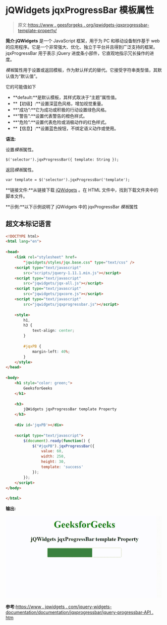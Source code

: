 # jQWidgets jqxProgressBar 模板属性

> 原文:[https://www . geesforgeks . org/jqwidgets-jqxprogressbar-template-property/](https://www.geeksforgeeks.org/jqwidgets-jqxprogressbar-template-property/)

**简介:jQWidgets** 是一个 JavaScript 框架，用于为 PC 和移动设备制作基于 web 的应用程序。它是一个非常强大、优化、独立于平台并且得到广泛支持的框架。jqxProgressBar 用于表示 jQuery 进度条小部件，它直观地指示冗长操作的进度。

*模板*属性用于设置或返回模板，作为默认样式的替代。它接受字符串类型值，其默认值为“默认值”。

它的可能值如下

*   **default:**是默认模板，其样式取决于“主题”属性值。
*   **【初级】:**设置深蓝色风格，增加视觉重量。
*   **“成功”:**它为成功或积极的行动设置绿色风格。
*   **“警告”:**设置代表警告的橙色样式。
*   **“危险”:**设置代表危险或消极动作的红色样式。
*   **【信息】:**设置蓝色按钮，不绑定语义动作或使用。

**语法:**

设置*模板*属性。

```html
$('selector').jqxProgressBar({ template: String });
```

返回*模板*属性。

```html
var template = $('selector').jqxProgressBar('template');
```

**链接文件:**从链接下载 [jQWidgets](https://www.jqwidgets.com/download/) 。在 HTML 文件中，找到下载文件夹中的脚本文件。

> <link rel="”stylesheet”" href="”jqwidgets/styles/jqx.base.css”" type="”text/css”">

**示例:**以下示例说明了 jQWidgets 中的 jqxProgressBar *模板*属性

## 超文本标记语言

```html
<!DOCTYPE html>
<html lang="en">

<head>
    <link rel="stylesheet" href=
        "jqwidgets/styles/jqx.base.css" type="text/css" />
    <script type="text/javascript" 
        src="scripts/jquery-1.11.1.min.js"></script>
    <script type="text/javascript" 
        src="jqwidgets/jqx-all.js"></script>
    <script type="text/javascript" 
        src="jqwidgets/jqxcore.js"></script>
    <script type="text/javascript" 
        src="jqwidgets/jqxprogressbar.js"></script>

    <style>
        h1,
        h3 {
            text-align: center;
        }

        #jqxPB {
            margin-left: 40%;
        }
    </style>
</head>

<body>
    <h1 style="color: green;">
        GeeksforGeeks
    </h1>

    <h3>
        jQWidgets jqxProgressBar template Property
    </h3>

    <div id='jqxPB'></div>

    <script type="text/javascript">
        $(document).ready(function() {
            $("#jqxPB").jqxProgressBar({
                value: 60,
                width: 250,
                height: 30,
                template: 'success'
            });
        });
    </script>
</body>

</html>
```

**输出:**

![](img/586afb7cb3173200a3656e0a11481861.png)

**参考:**[https://www . jqwidgets . com/jquery-widgets-documentation/documentation/jqxprogressbar/jquery-progressbar-API . htm](https://www.jqwidgets.com/jquery-widgets-documentation/documentation/jqxprogressbar/jquery-progressbar-api.htm)